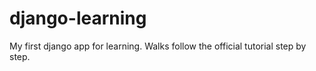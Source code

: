 django-learning
===============

My first django app for learning. Walks follow the official tutorial step by step.
